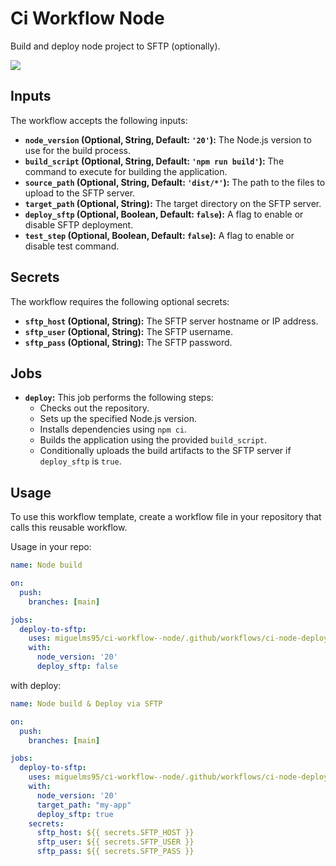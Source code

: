 # Ci Workflow Node

Build and deploy node project to SFTP (optionally).

![](https://github.com/miguelms95/ci-workflow--node/actions/workflows/test.yml/badge.svg)

## Inputs

The workflow accepts the following inputs:

* **`node_version` (Optional, String, Default: `'20'`):** The Node.js version to use for the build process.
* **`build_script` (Optional, String, Default: `'npm run build'`):** The command to execute for building the application.
* **`source_path` (Optional, String, Default: `'dist/*'`):** The path to the files to upload to the SFTP server.
* **`target_path` (Optional, String):** The target directory on the SFTP server.
* **`deploy_sftp` (Optional, Boolean, Default: `false`):** A flag to enable or disable SFTP deployment.
* **`test_step` (Optional, Boolean, Default: `false`):** A flag to enable or disable test command.

## Secrets
The workflow requires the following optional secrets:

* **`sftp_host` (Optional, String):** The SFTP server hostname or IP address.
* **`sftp_user` (Optional, String):** The SFTP username.
* **`sftp_pass` (Optional, String):** The SFTP password.

## Jobs

* **`deploy`:** This job performs the following steps:
  * Checks out the repository.
  * Sets up the specified Node.js version.
  * Installs dependencies using `npm ci`.
  * Builds the application using the provided `build_script`.
  * Conditionally uploads the build artifacts to the SFTP server if `deploy_sftp` is `true`.

## Usage

To use this workflow template, create a workflow file in your repository that calls this reusable workflow.

Usage in your repo:

```yml
name: Node build

on:
  push:
    branches: [main]

jobs:
  deploy-to-sftp:
    uses: miguelms95/ci-workflow--node/.github/workflows/ci-node-deploy.yml@main
    with:
      node_version: '20'
      deploy_sftp: false
```

with deploy:
```yml
name: Node build & Deploy via SFTP

on:
  push:
    branches: [main]

jobs:
  deploy-to-sftp:
    uses: miguelms95/ci-workflow--node/.github/workflows/ci-node-deploy.yml@main
    with:
      node_version: '20'
      target_path: "my-app"
      deploy_sftp: true
    secrets:
      sftp_host: ${{ secrets.SFTP_HOST }}
      sftp_user: ${{ secrets.SFTP_USER }}
      sftp_pass: ${{ secrets.SFTP_PASS }}
```